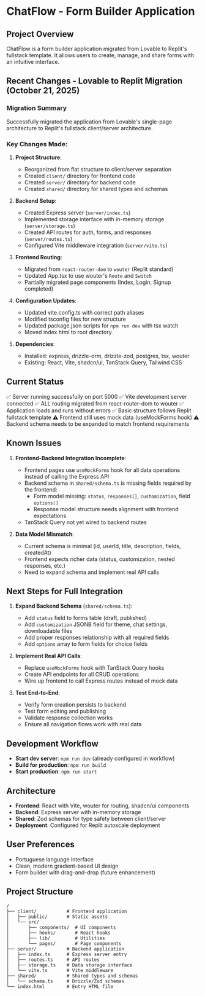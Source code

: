 # ChatFlow - Form Builder Application

## Project Overview
ChatFlow is a form builder application migrated from Lovable to Replit's fullstack template. It allows users to create, manage, and share forms with an intuitive interface.

## Recent Changes - Lovable to Replit Migration (October 21, 2025)

### Migration Summary
Successfully migrated the application from Lovable's single-page architecture to Replit's fullstack client/server architecture.

### Key Changes Made:
1. **Project Structure**:
   - Reorganized from flat structure to client/server separation
   - Created `client/` directory for frontend code
   - Created `server/` directory for backend code
   - Created `shared/` directory for shared types and schemas

2. **Backend Setup**:
   - Created Express server (`server/index.ts`)
   - Implemented storage interface with in-memory storage (`server/storage.ts`)
   - Created API routes for auth, forms, and responses (`server/routes.ts`)
   - Configured Vite middleware integration (`server/vite.ts`)

3. **Frontend Routing**:
   - Migrated from `react-router-dom` to `wouter` (Replit standard)
   - Updated App.tsx to use wouter's `Route` and `Switch`
   - Partially migrated page components (Index, Login, Signup completed)

4. **Configuration Updates**:
   - Updated vite.config.ts with correct path aliases
   - Modified tsconfig files for new structure
   - Updated package.json scripts for `npm run dev` with tsx watch
   - Moved index.html to root directory

5. **Dependencies**:
   - Installed: express, drizzle-orm, drizzle-zod, postgres, tsx, wouter
   - Existing: React, Vite, shadcn/ui, TanStack Query, Tailwind CSS

## Current Status
✅ Server running successfully on port 5000
✅ Vite development server connected
✅ ALL routing migrated from react-router-dom to wouter
✅ Application loads and runs without errors
✅ Basic structure follows Replit fullstack template
⚠️ Frontend still uses mock data (useMockForms hook)
⚠️ Backend schema needs to be expanded to match frontend requirements

## Known Issues
1. **Frontend-Backend Integration Incomplete**: 
   - Frontend pages use `useMockForms` hook for all data operations instead of calling the Express API
   - Backend schema in `shared/schema.ts` is missing fields required by the frontend:
     - Form model missing: `status`, `responses[]`, `customization`, field `options[]`
     - Response model structure needs alignment with frontend expectations
   - TanStack Query not yet wired to backend routes
   
2. **Data Model Mismatch**:
   - Current schema is minimal (id, userId, title, description, fields, createdAt)
   - Frontend expects richer data (status, customization, nested responses, etc.)
   - Need to expand schema and implement real API calls

## Next Steps for Full Integration
1. **Expand Backend Schema** (`shared/schema.ts`):
   - Add `status` field to forms table (draft, published)
   - Add `customization` JSONB field for theme, chat settings, downloadable files
   - Add proper responses relationship with all required fields
   - Add `options` array to form fields for choice fields
   
2. **Implement Real API Calls**:
   - Replace `useMockForms` hook with TanStack Query hooks
   - Create API endpoints for all CRUD operations
   - Wire up frontend to call Express routes instead of mock data
   
3. **Test End-to-End**:
   - Verify form creation persists to backend
   - Test form editing and publishing
   - Validate response collection works
   - Ensure all navigation flows work with real data

## Development Workflow
- **Start dev server**: `npm run dev` (already configured in workflow)
- **Build for production**: `npm run build`
- **Start production**: `npm run start`

## Architecture
- **Frontend**: React with Vite, wouter for routing, shadcn/ui components
- **Backend**: Express server with in-memory storage
- **Shared**: Zod schemas for type safety between client/server
- **Deployment**: Configured for Replit autoscale deployment

## User Preferences
- Portuguese language interface
- Clean, modern gradient-based UI design
- Form builder with drag-and-drop (future enhancement)

## Project Structure
```
/
├── client/           # Frontend application
│   ├── public/       # Static assets
│   └── src/
│       ├── components/  # UI components
│       ├── hooks/       # React hooks
│       ├── lib/         # Utilities
│       └── pages/       # Page components
├── server/           # Backend application
│   ├── index.ts      # Express server entry
│   ├── routes.ts     # API routes
│   ├── storage.ts    # Data storage interface
│   └── vite.ts       # Vite middleware
├── shared/           # Shared types and schemas
│   └── schema.ts     # Drizzle/Zod schemas
└── index.html        # Entry HTML file
```

